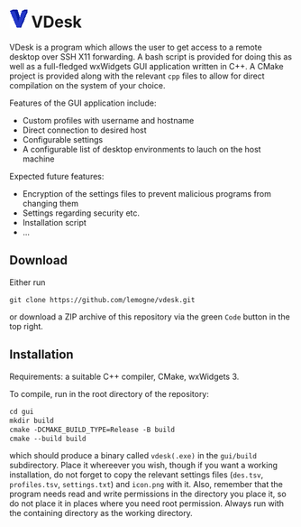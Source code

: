 # ![](gui/icon.png) VDesk

VDesk is a program which allows the user to get access to a remote desktop over SSH X11 forwarding. 
A bash script is provided for doing this as well as a full-fledged wxWidgets GUI application written in C++. 
A CMake project is provided along with the relevant `cpp` files to allow for direct compilation on the system of your choice.

Features of the GUI application include:
- Custom profiles with username and hostname
- Direct connection to desired host
- Configurable settings
- A configurable list of desktop environments to lauch on the host machine

Expected future features:
- Encryption of the settings files to prevent malicious programs from changing them
- Settings regarding security etc.
- Installation script
- ...
## Download
Either run
```
git clone https://github.com/lemogne/vdesk.git
```
or download a ZIP archive of this repository via the green `Code` button in the top right.

## Installation
Requirements: a suitable C++ compiler, CMake, wxWidgets 3.

To compile, run in the root directory of the repository:
```
cd gui
mkdir build
cmake -DCMAKE_BUILD_TYPE=Release -B build
cmake --build build
```
which should produce a binary called `vdesk(.exe)` in the `gui/build` subdirectory. 
Place it whereever you wish, though if you want a working installation, do not forget to copy the relevant settings files (`des.tsv`, `profiles.tsv`, `settings.txt`) and `icon.png` with it.
Also, remember that the program needs read and write permissions in the directory you place it, so do not place it in places where you need root permission.
Always run with the containing directory as the working directory.
